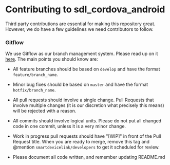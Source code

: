 # Contributing to sdl_cordova_android

Third party contributions are essential for making this repository great. However, we do have a few guidelines we need contributors to follow.

### Gitflow
We use Gitflow as our branch management system. Please read up on it [here](https://www.atlassian.com/git/tutorials/comparing-workflows/feature-branch-workflow). The main points you should know are:

* All feature branches should be based on `develop` and have the format `feature/branch_name`.
* Minor bug fixes should be based on `master` and have the format `hotfix/branch_name`.
* All pull requests should involve a single change. Pull Requests that involve multiple changes (it is our discretion what precisely this means) will be rejected with a reason.
* All commits should involve logical units. Please do not put all changed code in one commit, unless it is a very minor change.
* Work in progress pull requests should have "[WIP]" in front of the Pull Request title. When you are ready to merge, remove this tag and @mention `smartdevicelink/developers` to get it scheduled for review.

* Please document all code written, and remember updating README.md
